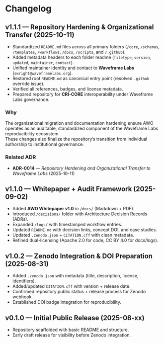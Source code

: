 # Changelog

## v1.1.1 — Repository Hardening & Organizational Transfer (2025-10-11)
- Standardized `README.md` files across all primary folders (`/core`, `/schemas`, `/templates`, `/workflows`, `/docs`, `/scripts`, and `/.github`).
- Added metadata headers to each folder readme (`filetype`, `version`, `updated`, `maintainer`, `contact`).
- Unified maintainer identity and contact to **Waveframe Labs** (`swright@waveframelabs.org`).
- Restored root `README.md` as canonical entry point (resolved `.github` override issue).
- Verified all references, badges, and license metadata.
- Prepared repository for **CRI-CORE** interoperability under Waveframe Labs governance.

### Why
The organizational migration and documentation hardening ensure AWO operates as an auditable, standardized component of the Waveframe Labs reproducibility ecosystem.  
These changes also finalize the repository’s transition from individual authorship to institutional governance.

### Related ADR
- **ADR-0014** — *Repository Hardening and Organizational Transfer to Waveframe Labs* (2025-10-11)

## v1.1.0 — Whitepaper + Audit Framework (2025-09-02)
- Added **AWO Whitepaper v1.0** in `/docs/` (Markdown + PDF).
- Introduced `/decisions/` folder with Architecture Decision Records (ADRs).
- Expanded `/logs/` with timestamped workflow entries.
- Updated `README.md` with decision links, concept DOI, and case studies.
- Updated `.zenodo.json` + `CITATION.cff` with clean metadata.
- Refined dual-licensing (Apache 2.0 for code, CC BY 4.0 for docs/logs).

## v1.0.2 — Zenodo Integration & DOI Preparation (2025-08-31)
- Added `.zenodo.json` with metadata (title, description, license, identifiers).
- Added/updated `CITATION.cff` with version + release date.
- Confirmed repository public status + release process for Zenodo webhook.
- Established DOI badge integration for reproducibility.

## v0.1.0 — Initial Public Release (2025-08-xx)
- Repository scaffolded with basic README and structure.
- Early draft release for visibility before Zenodo integration.

